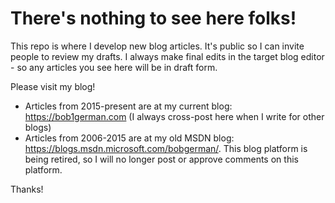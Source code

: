 # There's nothing to see here folks!

This repo is where I develop new blog articles. It's public so I can invite people to review my drafts. I always make final edits in the target blog editor - so any articles you see here will be in draft form.

Please visit my blog!

* Articles from 2015-present are at my current blog: https://bob1german.com (I always cross-post here when I write for other blogs)
* Articles from 2006-2015 are at my old MSDN blog: https://blogs.msdn.microsoft.com/bobgerman/. This blog platform is being retired, so I will no longer post or approve comments on this platform.

Thanks!